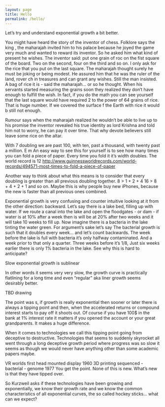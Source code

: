 ```yaml
---
layout: page
title: Hello
permalink: /hello/
---
```


Let’s try and understand exponential growth a bit better.

You might have heard the story of the inventor of chess. Folklore says the king , the maharajah invited him to his palace because he joyed the game very much and wanted to reward its inventor. So he asked him what kind of present he wishes.
The inventor said: put one grain of roc on the fist square of the board. Two on the second, four on the third and so on. I only ask for the rice that you put on the last square.
The maharajah thought surely he must be joking or being modest. He assured him that he was the ruler of the land, rover ch in treasures and can grant any wishes. Still the man insisted.
A bag of rice it is - said the maharajah... or so he thought. When his servants started measuring the grains soon they realized they don’t have enough to fulfill the wish.
In fact, if you do the math you can see yourself that the last square would have required 2 to the power of 64 grains of rice.
That is huge number. If we covered the surface f the Earth with rice it would b still not enough.

Rumour says when the maharajah realized he wouldn’t be able to live up to his promise the inventor revealed his true identity as lord Krishna and told him not to worry, he can pay it over time. That why devote believers still leave some rice on the altar.

With 7 doubling we are past 100, with ten, past a thousand, with twenty past a million.
E m
An easy way to see this for yourself is to see how many times you can fold a piece of paper. Every time you fold it it’s width doubles. The world record is 12
http://www.guinnessworldrecords.com/world-records/494571-most-times-to-fold-a-piece-of-paper

Another way to think about what this means is to consider that every doubling is greater than all previous doubling together.
8 > 1 + 2 + 4
16 > 8 + 4 + 2 + 1
and so on.
Maybe this is why people buy new iPhones, because the new is faster than all previous ones combined.

Exponential growth is very confusing and counter intuitive looking at it from the other direction: backward.
Let’s say there is a lake bed, filling up with water.
If we route a canal into the lake and open the floodgates - or dam - if water is at 10% after a week then is will be at 20% after two weeks and it will take 10 weeks to fill up.
Now imagine there is a bacteria in the lake tinting the water green. For argument’s sake let’s say The bacterial growth is such that it doubles every week... and let’s count backwards.
The week before the lake is full with bacteria it’s only halfway contaminated. And a week prior to that only a quarter. Three weeks before it’s 1/8,
Just six weeks earlier there is only 1% bacteria in the lake. See why this is hard to anticipate?

Slow exponential growth is sublinear

In other words it seems very very slow, the growth curve is practically flatlining for a long time and even “regular” aka liner growth seems desirably better.

TBD drawing

The point was s, if growth is really exponential then sooner or later there is always a tipping point and then, when the accelerated returns or compound interest starts to pay off it shoots out.
Of course if you have 100$ in the bank at 1% interest rate it matters if you opened the account or your great grandparents. It makes a huge difference.

When it comes to technologies we call this tipping point going from deceptive to destructive.
Technologies that seems to suddenly skyrocket all went through a long deceptive growth period where progress was so slow it seems as though we would never have anything other than some academic papers maybe.

VR
worlds first head mounted display 1960
3D printing sequenced - bacterial - genome 1977
You get the point. None of this is new. What’s new is that they have tipped over.

So Kurzweil asks if these technologies have been growing and exponentially, we know their growth rate and we know the common characteristics of all exponential curves, the so called hockey sticks... what can we expect?
